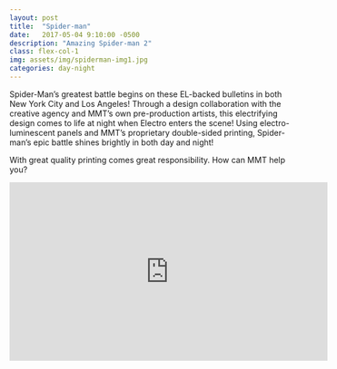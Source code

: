 ```yaml
---
layout: post
title:  "Spider-man"
date:   2017-05-04 9:10:00 -0500
description: "Amazing Spider-man 2"
class: flex-col-1
img: assets/img/spiderman-img1.jpg
categories: day-night
---
```

<span>S</span>pider-Man’s greatest battle begins on these EL-backed bulletins in both New York City and Los Angeles! Through a design collaboration with the creative agency and MMT’s own pre-production artists, this electrifying design comes to life at night when Electro enters the scene! Using electro-luminescent panels and MMT’s proprietary double-sided printing, Spider-man’s epic battle shines brightly in both day and night!

With great quality printing comes great responsibility. How can MMT help you?

<div class="post--video-container">
<iframe width="560" height="315" src="https://www.youtube.com/embed/Wc5FbjaJmDM?rel=0&amp;showinfo=0" frameborder="0" allowfullscreen></iframe>
</div>
